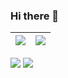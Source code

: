 ### Hi there 👋





<table>
  <thead>
    <tr>
      <th>
        <picture>
          <img src="https://github-readme-stats.vercel.app/api/top-langs/?username=kdh4646&theme=dark&layout=compact">
        </picture>        
      </th>
      <th>
      <picture>
        <img src="https://github-readme-stats.vercel.app/api?username=kdh4646&theme=dark&show_icons=true">
      </picture>      
      </th>
    </tr>
  </thead>
</table>

<div>
  <picture>
    <img src="https://github-readme-stats.vercel.app/api/top-langs/?username=kdh4646&theme=dark&layout=compact">
  </picture>
  
  <picture>
    <img src="https://github-readme-stats.vercel.app/api?username=kdh4646&theme=dark&show_icons=true">
  </picture>
</div>

<!--
**kdh4646/kdh4646** is a ✨ _special_ ✨ repository because its `README.md` (this file) appears on your GitHub profile.

Here are some ideas to get you started:

- 🔭 I’m currently working on ...
- 🌱 I’m currently learning ...
- 👯 I’m looking to collaborate on ...
- 🤔 I’m looking for help with ...
- 💬 Ask me about ...
- 📫 How to reach me: ...
- 😄 Pronouns: ...
- ⚡ Fun fact: ...
-->
